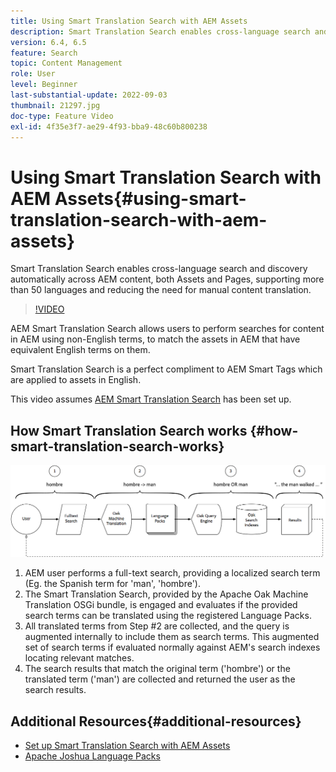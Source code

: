 ```yaml
---
title: Using Smart Translation Search with AEM Assets
description: Smart Translation Search enables cross-language search and discovery automatically across AEM content, both Assets and Pages, supporting more than 50 languages and reducing the need for manual content translation.
version: 6.4, 6.5
feature: Search
topic: Content Management
role: User
level: Beginner
last-substantial-update: 2022-09-03
thumbnail: 21297.jpg
doc-type: Feature Video
exl-id: 4f35e3f7-ae29-4f93-bba9-48c60b800238
---
```

# Using Smart Translation Search with AEM Assets{#using-smart-translation-search-with-aem-assets}

Smart Translation Search enables cross-language search and discovery automatically across AEM content, both Assets and Pages, supporting more than 50 languages and reducing the need for manual content translation.

>[!VIDEO](https://video.tv.adobe.com/v/21297?quality=12&learn=on)

AEM Smart Translation Search allows users to perform searches for content in AEM using non-English terms, to match the assets in AEM that have equivalent English terms on them.

Smart Translation Search is a perfect compliment to AEM Smart Tags which are applied to assets in English.

This video assumes [AEM Smart Translation Search](smart-translation-search-technical-video-setup.md) has been set up.

## How Smart Translation Search works {#how-smart-translation-search-works}

![Smart Translation Search Flow Diagram](assets/smart-translation-search-flow.png)

1. AEM user performs a full-text search, providing a localized search term (Eg. the Spanish term for 'man', 'hombre').
2. The Smart Translation Search, provided by the Apache Oak Machine Translation OSGi bundle, is engaged and evaluates if the provided search terms can be translated using the registered Language Packs.
3. All translated terms from Step #2 are collected, and the query is augmented internally to include them as search terms. This augmented set of search terms if evaluated normally against AEM's search indexes locating relevant matches.
4. The search results that match the original term ('hombre') or the translated term ('man') are collected and returned the user as the search results.

## Additional Resources{#additional-resources}

* [Set up Smart Translation Search with AEM Assets](smart-translation-search-technical-video-setup.md)
* [Apache Joshua Language Packs](https://cwiki.apache.org/confluence/display/JOSHUA/Language+Packs)
